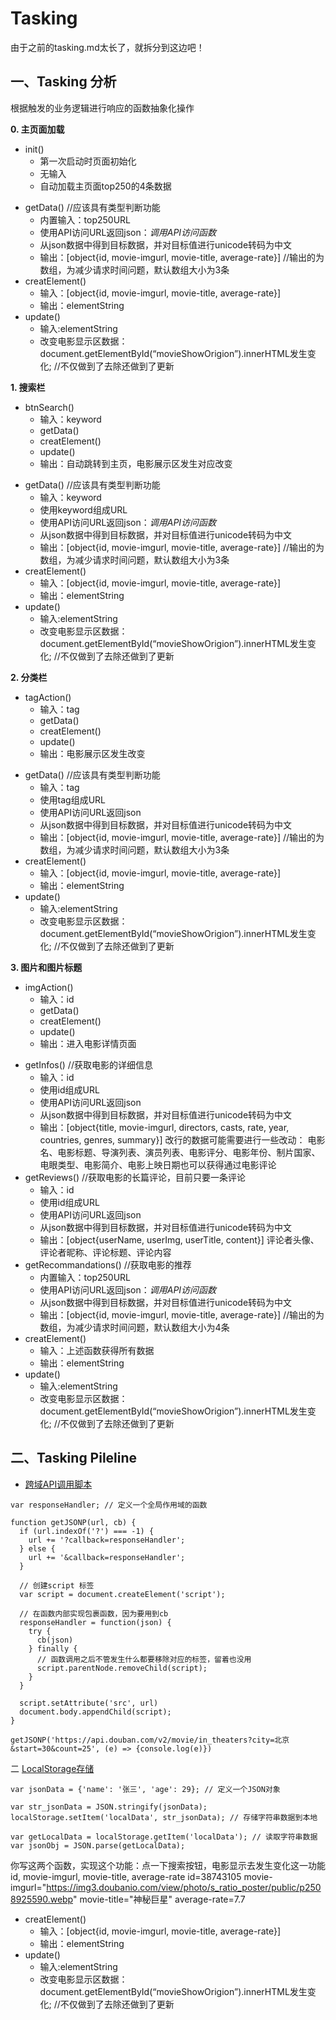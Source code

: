# Tasking
由于之前的tasking.md太长了，就拆分到这边吧！
## 一、Tasking 分析
根据触发的业务逻辑进行响应的函数抽象化操作

**0. 主页面加载**
- init()
  - 第一次启动时页面初始化
  - 无输入
  - 自动加载主页面top250的4条数据
+ getData()   //应该具有类型判断功能
  - 内置输入：top250URL
  - 使用API访问URL返回json：*调用API访问函数*
  - 从json数据中得到目标数据，并对目标值进行unicode转码为中文
  - 输出：[object{id, movie-imgurl, movie-title, average-rate}]     //输出的为数组，为减少请求时间问题，默认数组大小为3条
+ creatElement()
  - 输入：[object{id, movie-imgurl, movie-title, average-rate}]
  - 输出：elementString
+ update()
  - 输入:elementString
  - 改变电影显示区数据：document.getElementById(“movieShowOrigion”).innerHTML发生变化;  //不仅做到了去除还做到了更新

**1. 搜索栏**
- btnSearch()
  - 输入：keyword
  - getData()
  - creatElement()
  - update()
  - 输出：自动跳转到主页，电影展示区发生对应改变
+ getData()   //应该具有类型判断功能
  - 输入：keyword
  - 使用keyword组成URL
  - 使用API访问URL返回json：*调用API访问函数*
  - 从json数据中得到目标数据，并对目标值进行unicode转码为中文
  - 输出：[object{id, movie-imgurl, movie-title, average-rate}]     //输出的为数组，为减少请求时间问题，默认数组大小为3条
+ creatElement()
  - 输入：[object{id, movie-imgurl, movie-title, average-rate}]
  - 输出：elementString
+ update()
  - 输入:elementString
  - 改变电影显示区数据：document.getElementById(“movieShowOrigion”).innerHTML发生变化;  //不仅做到了去除还做到了更新

**2. 分类栏**
- tagAction()
  - 输入：tag
  - getData()
  - creatElement()
  - update()
  - 输出：电影展示区发生改变
+ getData()   //应该具有类型判断功能
  - 输入：tag
  - 使用tag组成URL
  - 使用API访问URL返回json
  - 从json数据中得到目标数据，并对目标值进行unicode转码为中文
  - 输出：[object{id, movie-imgurl, movie-title, average-rate}]     //输出的为数组，为减少请求时间问题，默认数组大小为3条
+ creatElement()
  - 输入：[object{id, movie-imgurl, movie-title, average-rate}]
  - 输出：elementString
+ update()
  - 输入:elementString
  - 改变电影显示区数据：document.getElementById(“movieShowOrigion”).innerHTML发生变化;  //不仅做到了去除还做到了更新

**3. 图片和图片标题**
- imgAction()
  - 输入：id
  - getData()
  - creatElement()
  - update()
  - 输出：进入电影详情页面
+ getInfos()   //获取电影的详细信息
  - 输入：id
  - 使用id组成URL
  - 使用API访问URL返回json
  - 从json数据中得到目标数据，并对目标值进行unicode转码为中文
  - 输出：[object{title, movie-imgurl, directors, casts, rate, year, countries, genres, summary}]
改行的数据可能需要进行一些改动：
电影名、电影标题、导演列表、演员列表、电影评分、电影年份、制片国家、电眼类型、电影简介、电影上映日期也可以获得通过电影评论
+ getReviews()   //获取电影的长篇评论，目前只要一条评论
  - 输入：id
  - 使用id组成URL
  - 使用API访问URL返回json
  - 从json数据中得到目标数据，并对目标值进行unicode转码为中文
  - 输出：[object{userName, userImg, userTitle, content}]
评论者头像、评论者昵称、评论标题、评论内容
+ getRecommandations()   //获取电影的推荐
  - 内置输入：top250URL
  - 使用API访问URL返回json：*调用API访问函数*
  - 从json数据中得到目标数据，并对目标值进行unicode转码为中文
  - 输出：[object{id, movie-imgurl, movie-title, average-rate}]     //输出的为数组，为减少请求时间问题，默认数组大小为4条
+ creatElement()
  - 输入：上述函数获得所有数据
  - 输出：elementString
+ update()
  - 输入:elementString
  - 改变电影显示区数据：document.getElementById(“movieShowOrigion”).innerHTML发生变化;  //不仅做到了去除还做到了更新



## 二、Tasking Pileline
- [跨域API调用脚本](https://www.jianshu.com/p/1f32c9a96064)
```
var responseHandler; // 定义一个全局作用域的函数

function getJSONP(url, cb) {
  if (url.indexOf('?') === -1) {
    url += '?callback=responseHandler';
  } else {
    url += '&callback=responseHandler';
  }

  // 创建script 标签
  var script = document.createElement('script');

  // 在函数内部实现包裹函数，因为要用到cb
  responseHandler = function(json) {
    try {
      cb(json)
    } finally {
      // 函数调用之后不管发生什么都要移除对应的标签，留着也没用
      script.parentNode.removeChild(script);
    }
  }

  script.setAttribute('src', url)
  document.body.appendChild(script);
}

getJSONP('https://api.douban.com/v2/movie/in_theaters?city=北京&start=30&count=25', (e) => {console.log(e)})
```

二 [LocalStorage存储](https://www.jianshu.com/p/1f32c9a96064)
```
var jsonData = {'name': '张三', 'age': 29}; // 定义一个JSON对象

var str_jsonData = JSON.stringify(jsonData);
localStorage.setItem('localData', str_jsonData); // 存储字符串数据到本地

var getLocalData = localStorage.getItem('localData'); // 读取字符串数据
var jsonObj = JSON.parse(getLocalData);
```

你写这两个函数，实现这个功能：点一下搜索按钮，电影显示去发生变化这一功能
id, movie-imgurl, movie-title, average-rate
id=38743105
movie-imgurl="https://img3.doubanio.com/view/photo/s_ratio_poster/public/p2508925590.webp"
movie-title="神秘巨星"
average-rate=7.7
+ creatElement()
  - 输入：[object{id, movie-imgurl, movie-title, average-rate}]
  - 输出：elementString
+ update()
  - 输入:elementString
  - 改变电影显示区数据：document.getElementById(“movieShowOrigion”).innerHTML发生变化;  //不仅做到了去除还做到了更新